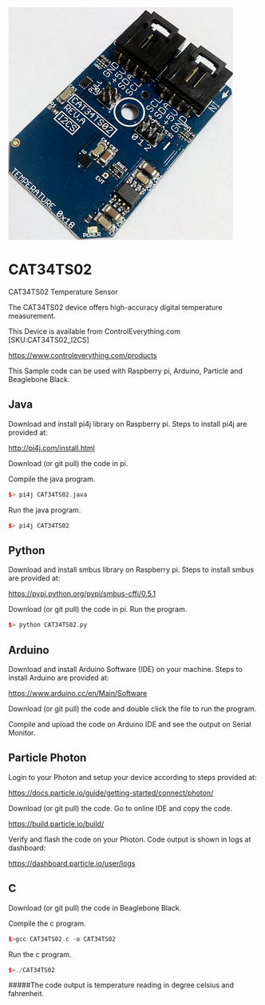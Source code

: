 [![CAT34TS02](CAT34TS02_I2CS.png)](https://www.controleverything.com/products)
# CAT34TS02
CAT34TS02 Temperature Sensor

The CAT34TS02 device offers high-accuracy digital temperature measurement.

This Device is available from ControlEverything.com [SKU:CAT34TS02_I2CS]

https://www.controleverything.com/products

This Sample code can be used with Raspberry pi, Arduino, Particle and Beaglebone Black.

## Java
Download and install pi4j library on Raspberry pi. Steps to install pi4j are provided at:

http://pi4j.com/install.html

Download (or git pull) the code in pi.

Compile the java program.
```cpp
$> pi4j CAT34TS02.java
```

Run the java program.
```cpp
$> pi4j CAT34TS02
```

## Python
Download and install smbus library on Raspberry pi. Steps to install smbus are provided at:

https://pypi.python.org/pypi/smbus-cffi/0.5.1

Download (or git pull) the code in pi. Run the program.

```cpp
$> python CAT34TS02.py
```

## Arduino
Download and install Arduino Software (IDE) on your machine. Steps to install Arduino are provided at:

https://www.arduino.cc/en/Main/Software

Download (or git pull) the code and double click the file to run the program.

Compile and upload the code on Arduino IDE and see the output on Serial Monitor.


## Particle Photon

Login to your Photon and setup your device according to steps provided at:

https://docs.particle.io/guide/getting-started/connect/photon/

Download (or git pull) the code. Go to online IDE and copy the code.

https://build.particle.io/build/

Verify and flash the code on your Photon. Code output is shown in logs at dashboard:

https://dashboard.particle.io/user/logs

## C

Download (or git pull) the code in Beaglebone Black.

Compile the c program.
```cpp
$>gcc CAT34TS02.c -o CAT34TS02
```
Run the c program.
```cpp
$>./CAT34TS02
```
#####The code output is temperature reading in degree celsius and fahrenheit.
